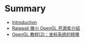# Summary

* [Introduction](README.md)
* [Rajawali 微小 OpenGL 开源库介绍](chapter1.md)
* [OpenGL 教程\(2\)：坐标系统的转换](opengl-\(2\).md)

